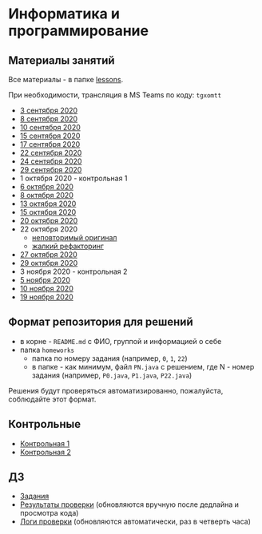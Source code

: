 # Информатика и программирование

## Материалы занятий

Все материалы - в папке [lessons](lessons/). 

При необходимости, трансляция в MS Teams по коду: `tgxomtt`

- [3 сентября 2020](lessons/lesson0.md)
- [8 сентября 2020](lessons/lesson1.md)
- [10 сентября 2020](lessons/2/L2.java)
- [15 сентября 2020](lessons/3/L3.java)
- [17 сентября 2020](lessons/4/L4.java)
- [22 сентября 2020](lessons/5/L5.java)
- [24 сентября 2020](lessons/6/L6.java)
- [29 сентября 2020](lessons/7/L7.java)
- 1 октября 2020 - контрольная 1
- [6 октября 2020](lessons/8/L8.java)
- [8 октября 2020](lessons/9/L9.java)
- [13 октября 2020](lessons/10/L10.java)
- [15 октября 2020](lessons/11/L11.java)
- [20 октября 2020](lessons/12/L12.java)
- 22 октября 2020
  + [неповторимый оригинал](https://github.com/gltronred/itis-info-2020-21/blob/c49d20c04f24c48b46e83191521ebf0732cfb536/lessons/13/Main.java)
  + [жалкий рефакторинг](lessons/13/Main.java)
- [27 октября 2020](lessons/14/L14.java)
- [29 октября 2020](lessons/15/L15.java)
- 3 ноября 2020 - контрольная 2
- [5 ноября 2020](lessons/16/L16.java)
- [10 ноября 2020](lessons/17/L17.java)
- [19 ноября 2020](lessons/18/L18.java)

## Формат репозитория для решений

+ в корне - `README.md` с ФИО, группой 
  и информацией о себе
+ папка `homeworks`
  - папка по номеру задания (например, 
  `0`, `1`, `22`)
  - в папке - как минимум, файл `PN.java`
    с решением, где N - номер задания 
    (например, `P0.java`, `P1.java`, 
    `P22.java`)

Решения будут проверяться автоматизированно,
пожалуйста, соблюдайте этот формат.

## Контрольные

- [Контрольная 1](cw1/README.md)
- [Контрольная 2](cw2/README.md)

## ДЗ

- [Задания](problems.md)
- [Результаты проверки](https://docs.google.com/spreadsheets/d/14SiAj-dGa9dukhVoTJdNDuIuMIGym7aejI0vQ01DuhE/edit#gid=0) (обновляются вручную после дедлайна и просмотра кода)
- [Логи проверки](reports/README.md) (обновляются автоматически, раз в четверть часа)
